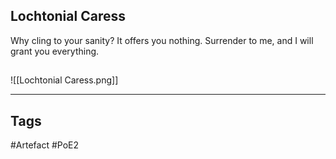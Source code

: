 ## Lochtonial Caress
Why cling to your sanity? It offers you nothing.
Surrender to me, and I will grant you everything.
##
![[Lochtonial Caress.png]]

---
## Tags
#Artefact
#PoE2